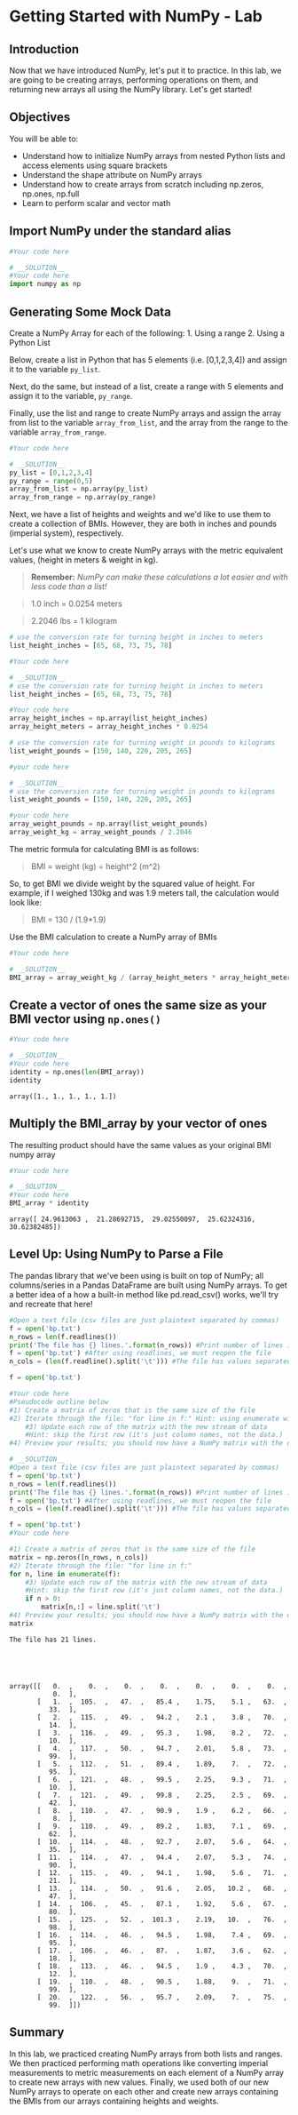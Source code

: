 
# Getting Started with NumPy - Lab

## Introduction

Now that we have introduced NumPy, let's put it to practice. In this lab, we are going to be creating arrays, performing operations on them, and returning new arrays all using the NumPy library. Let's get started!

## Objectives

You will be able to: 

* Understand how to initialize NumPy arrays from nested Python lists and access elements using square brackets
* Understand the shape attribute on NumPy arrays
* Understand how to create arrays from scratch including np.zeros, np.ones, np.full
* Learn to perform scalar and vector math  

## Import NumPy under the standard alias


```python
#Your code here
```


```python
# __SOLUTION__ 
#Your code here
import numpy as np
```

## Generating Some Mock Data

Create a NumPy Array for each of the following:
    1. Using a range
    2. Using a Python List
    
Below, create a list in Python that has 5 elements (i.e. [0,1,2,3,4]) and assign it to the variable `py_list`. 

Next, do the same, but instead of a list, create a range with 5 elements and assign it to the variable, `py_range`.

Finally, use the list and range to create NumPy arrays and assign the array from list to the variable `array_from_list`, and the array from the range to the variable `array_from_range`.


```python
#Your code here
```


```python
# __SOLUTION__ 
py_list = [0,1,2,3,4]
py_range = range(0,5)
array_from_list = np.array(py_list)
array_from_range = np.array(py_range)
```

Next, we have a list of heights and weights and we'd like to use them to create a collection of BMIs. However, they are both in inches and pounds (imperial system), respectively. 

Let's use what we know to create NumPy arrays with the metric equivalent values, (height in meters & weight in kg).

> **Remember:** *NumPy can make these calculations a lot easier and with less code than a list!*

> 1.0 inch = 0.0254 meters

> 2.2046 lbs = 1 kilogram


```python
# use the conversion rate for turning height in inches to meters
list_height_inches = [65, 68, 73, 75, 78]

#Your code here
```


```python
# __SOLUTION__ 
# use the conversion rate for turning height in inches to meters
list_height_inches = [65, 68, 73, 75, 78]

#Your code here
array_height_inches = np.array(list_height_inches)
array_height_meters = array_height_inches * 0.0254
```


```python
# use the conversion rate for turning weight in pounds to kilograms
list_weight_pounds = [150, 140, 220, 205, 265]

#your code here
```


```python
# __SOLUTION__ 
# use the conversion rate for turning weight in pounds to kilograms
list_weight_pounds = [150, 140, 220, 205, 265]

#your code here
array_weight_pounds = np.array(list_weight_pounds)
array_weight_kg = array_weight_pounds / 2.2046
```

The metric formula for calculating BMI is as follows:

> BMI = weight (kg) ÷ height^2 (m^2)

So, to get BMI we divide weight by the squared value of height. For example, if I weighed 130kg and was 1.9 meters tall, the calculation would look like:

> BMI = 130 / (1.9*1.9)

Use the BMI calculation to create a NumPy array of BMIs


```python
#Your code here
```


```python
# __SOLUTION__ 
BMI_array = array_weight_kg / (array_height_meters * array_height_meters)
```

## Create a vector of ones the same size as your BMI vector using `np.ones()`


```python
#Your code here
```


```python
# __SOLUTION__ 
#Your code here
identity = np.ones(len(BMI_array))
identity
```




    array([1., 1., 1., 1., 1.])



## Multiply the BMI_array by your vector of ones
The resulting product should have the same values as your original BMI numpy array


```python
#Your code here
```


```python
# __SOLUTION__ 
#Your code here
BMI_array * identity
```




    array([ 24.9613063 ,  21.28692715,  29.02550097,  25.62324316,  30.62382485])



## Level Up: Using NumPy to Parse a File
The pandas library that we've been using is built on top of NumPy; all columns/series in a Pandas DataFrame are built using NumPy arrays. To get a better idea of a how a built-in method like pd.read_csv() works, we'll try and recreate that here!


```python
#Open a text file (csv files are just plaintext separated by commas)
f = open('bp.txt')
n_rows = len(f.readlines())
print('The file has {} lines.'.format(n_rows)) #Print number of lines in the file
f = open('bp.txt') #After using readlines, we must reopen the file
n_cols = (len(f.readline().split('\t'))) #The file has values separated by tabs; we read the first line and check it's length.

f = open('bp.txt')

#Your code here
#Pseudocode outline below
#1) Create a matrix of zeros that is the same size of the file
#2) Iterate through the file: "for line in f:" Hint: using enumerate will also be required
    #3) Update each row of the matrix with the new stream of data
    #Hint: skip the first row (it's just column names, not the data.)
#4) Preview your results; you should now have a NumPy matrix with the data from the file

```


```python
# __SOLUTION__ 
#Open a text file (csv files are just plaintext separated by commas)
f = open('bp.txt')
n_rows = len(f.readlines())
print('The file has {} lines.'.format(n_rows)) #Print number of lines in the file
f = open('bp.txt') #After using readlines, we must reopen the file
n_cols = (len(f.readline().split('\t'))) #The file has values separated by tabs; we read the first line and check it's length.

f = open('bp.txt')
#Your code here

#1) Create a matrix of zeros that is the same size of the file
matrix = np.zeros([n_rows, n_cols])
#2) Iterate through the file: "for line in f:"
for n, line in enumerate(f):
    #3) Update each row of the matrix with the new stream of data
    #Hint: skip the first row (it's just column names, not the data.)
    if n > 0:
        matrix[n,:] = line.split('\t')
#4) Preview your results; you should now have a NumPy matrix with the data from the file
matrix
```

    The file has 21 lines.





    array([[   0.  ,    0.  ,    0.  ,    0.  ,    0.  ,    0.  ,    0.  ,
               0.  ],
           [   1.  ,  105.  ,   47.  ,   85.4 ,    1.75,    5.1 ,   63.  ,
              33.  ],
           [   2.  ,  115.  ,   49.  ,   94.2 ,    2.1 ,    3.8 ,   70.  ,
              14.  ],
           [   3.  ,  116.  ,   49.  ,   95.3 ,    1.98,    8.2 ,   72.  ,
              10.  ],
           [   4.  ,  117.  ,   50.  ,   94.7 ,    2.01,    5.8 ,   73.  ,
              99.  ],
           [   5.  ,  112.  ,   51.  ,   89.4 ,    1.89,    7.  ,   72.  ,
              95.  ],
           [   6.  ,  121.  ,   48.  ,   99.5 ,    2.25,    9.3 ,   71.  ,
              10.  ],
           [   7.  ,  121.  ,   49.  ,   99.8 ,    2.25,    2.5 ,   69.  ,
              42.  ],
           [   8.  ,  110.  ,   47.  ,   90.9 ,    1.9 ,    6.2 ,   66.  ,
               8.  ],
           [   9.  ,  110.  ,   49.  ,   89.2 ,    1.83,    7.1 ,   69.  ,
              62.  ],
           [  10.  ,  114.  ,   48.  ,   92.7 ,    2.07,    5.6 ,   64.  ,
              35.  ],
           [  11.  ,  114.  ,   47.  ,   94.4 ,    2.07,    5.3 ,   74.  ,
              90.  ],
           [  12.  ,  115.  ,   49.  ,   94.1 ,    1.98,    5.6 ,   71.  ,
              21.  ],
           [  13.  ,  114.  ,   50.  ,   91.6 ,    2.05,   10.2 ,   68.  ,
              47.  ],
           [  14.  ,  106.  ,   45.  ,   87.1 ,    1.92,    5.6 ,   67.  ,
              80.  ],
           [  15.  ,  125.  ,   52.  ,  101.3 ,    2.19,   10.  ,   76.  ,
              98.  ],
           [  16.  ,  114.  ,   46.  ,   94.5 ,    1.98,    7.4 ,   69.  ,
              95.  ],
           [  17.  ,  106.  ,   46.  ,   87.  ,    1.87,    3.6 ,   62.  ,
              18.  ],
           [  18.  ,  113.  ,   46.  ,   94.5 ,    1.9 ,    4.3 ,   70.  ,
              12.  ],
           [  19.  ,  110.  ,   48.  ,   90.5 ,    1.88,    9.  ,   71.  ,
              99.  ],
           [  20.  ,  122.  ,   56.  ,   95.7 ,    2.09,    7.  ,   75.  ,
              99.  ]])



## Summary

In this lab, we practiced creating NumPy arrays from both lists and ranges. We then practiced performing math operations like converting imperial measurements to metric measurements on each element of a NumPy array to create new arrays with new values. Finally, we used both of our new NumPy arrays to operate on each other and create new arrays containing the BMIs from our arrays containing heights and weights.
